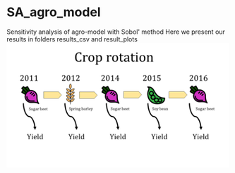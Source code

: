 # SA_agro_model
Sensitivity analysis of agro-model with Sobol' method
Here we present our results in folders results_csv and result_plots
![Scheme_of_crop_rotation](https://github.com/mishagrol/SA_agro_model/blob/master/Crop_rotaion.png)
